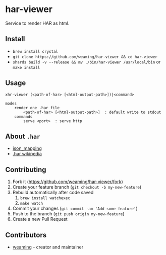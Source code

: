 # har-viewer

Service to render HAR as html.

## Install

* `brew install crystal`
* `git clone https://github.com/weaming/har-viewer && cd har-viewer`
* `shards build -v --release && mv ./bin/har-viewer /usr/local/bin` or `make install`

## Usage

```
xhr-viewer (<path-of-har> [<html-output-path>])|<command>

modes
    render one .har file
        <path-of-har> [<html-output-path>]  : default write to stdout
    commands
        serve <port>  : serve http
```

## About `.har`

* [json_mapping](https://github.com/NeuraLegion/har/blob/master/src/har/json_mapping.cr)
* [.har wikipedia](https://en.wikipedia.org/wiki/.har)

## Contributing

1. Fork it (<https://github.com/weaming/har-viewer/fork>)
2. Create your feature branch (`git checkout -b my-new-feature`)
3. Rebuild automatically after code saved
    1. `brew install watchexec`
    2. `make watch`
3. Commit your changes (`git commit -am 'Add some feature'`)
4. Push to the branch (`git push origin my-new-feature`)
5. Create a new Pull Request

## Contributors

- [weaming](https://github.com/weaming) - creator and maintainer
